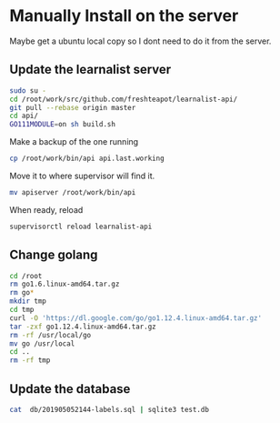 # Manually Install on the server

Maybe get a ubuntu local copy so I dont need to do it from the server.

## Update the learnalist server
```sh
sudo su -
cd /root/work/src/github.com/freshteapot/learnalist-api/
git pull --rebase origin master
cd api/
GO111MODULE=on sh build.sh
```
Make a backup of the one running
```sh
cp /root/work/bin/api api.last.working
```

Move it to where supervisor will find it.
```sh
mv apiserver /root/work/bin/api
```
When ready, reload
```sh
supervisorctl reload learnalist-api
```


## Change golang
```sh
cd /root
rm go1.6.linux-amd64.tar.gz
rm go*
mkdir tmp
cd tmp
curl -O 'https://dl.google.com/go/go1.12.4.linux-amd64.tar.gz'
tar -zxf go1.12.4.linux-amd64.tar.gz
rm -rf /usr/local/go
mv go /usr/local
cd ..
rm -rf tmp
```

## Update the database
```sh
cat  db/201905052144-labels.sql | sqlite3 test.db
```
